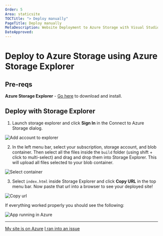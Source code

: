```yaml
---
Order: 5
Area: staticsite
TOCTitle: "> Deploy manually"
PageTitle: Deploy manually
MetaDescription: Website Deployment to Azure Storage with Visual Studio Code
DateApproved:
---
```

# Deploy to Azure Storage using Azure Storage Explorer

## Pre-reqs

**Azure Storage Explorer** - [Go here](https://azure.microsoft.com/en-us/features/storage-explorer/) to download and install.

## Deploy with Storage Explorer

1. Launch storage explorer and click **Sign In** in the Connect to Azure Storage dialog.

![Add account to explorer](images/static-website/explorer/1-add-account.png)

2. In the left menu bar, select your subscription, storage account, and blob container. 
Then select all the files inside the `build` folder (using shift + click to multi-select) and drag and drop them into Storage Explorer.
This will upload all files selected to your blob container.

![Select container](images/static-website/explorer/2-select-container.png)

3. Select `index.html` inside Storage Explorer and click **Copy URL** in the top menu bar.
Now paste that url into a browser to see your deployed site!

![Copy url](images/static-website/explorer/3-copy-url.png)

If everything worked properly you should see the following: 

![App running in Azure](images/static-website/azure-app.png)

----

<a class="tutorial-next-btn" href="/tutorials/static-website/code-change">My site is on Azure</a> <a class="tutorial-feedback-btn" onclick="reportIssue('node-deployment-staticwebsite', 'deploy-explorer')" href="javascript:void(0)">I ran into an issue</a>
